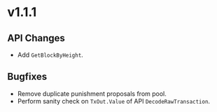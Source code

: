 # v1.1.1

## API Changes
* Add `GetBlockByHeight`.

## Bugfixes
* Remove duplicate punishment proposals from pool.
* Perform sanity check on `TxOut.Value` of API `DecodeRawTransaction`.
